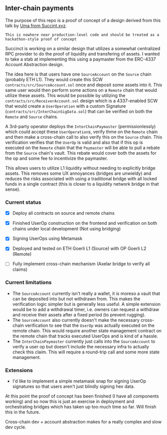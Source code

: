 ## Inter-chain payments
The purpose of this repo is a proof of concept of a design derived from this talk by [Uma from Succint.xyz](https://www.youtube.com/watch?v=G0nFyq9DDPw&list=PLrTmn1_Dm_UpwHsAAyn3L0f2OZUA02YjC&index=8).

```
This is nowhere near production-level code and should be treated as a hackathon-style proof of concept
```

Succinct is working on a similar design that utilizes a somewhat centralized RPC provider to do the proof of liquidity and transfering of assets. I wanted to take a stab at implementing this using a paymaster from the ERC-4337 Account Abstraction design.

The idea here is that users have one `SourceAccount` on the `Source` chain (probably ETH L1). They would create this SCW `contracts/src/SourceAccount.sol` once and deposit some assets into it. This same user would then perform some actions on a `Remote` chain that would utilize these assets. This would be possible by utilizing the `contracts/src/ReceiverAccount.sol` design which is a 4337-enabled SCW that would create a `UserOperation` with a custom Signature (`contracts/src/InterChainSigData.sol`) that can be verified on both the `Remote` and `Source` chains.

A 3rd-party operator deploys the `InterChainPaymaster` (permissionlessly) which could accept these `UserOperation`s, verify thme on the `Remote` chain and then make a cross-chain call to also verify this on the `Source` chain. This verification verifies that the `UserOp` is valid and also that if this op is executed on the `Remote` chain that the `Paymaster` will be able to pull a rebate from the `Source` chain's vault. This rebate would cover both the assets for the op and some fee to incentivize the paymaster.

This allows users to utilize L1 liquidity without needing to explicitly bridge assets. This removes some UX annoyances (bridges are unwieldy) and reduces the risks associated with using a traditional bridge with all locked funds in a single contract (this is closer to a liquidity network bridge in that sense).

### Current status
* [x] Deploy all contracts on source and remote chains
* [x] Finished UserOp construction on the frontend and verification on both chains under local development (Not using bridging)
* [x] Signing UserOps using Metamask
* [x] Deployed and tested on ETH Goerli L1 (Source) with OP Goerli L2 (Remote)
* [ ] Fully implement cross-chain mechanism (Axelar bridge to verify all claims)


### Current limitations
* The `SourceAccount` currently isn't really a wallet, it is moreso a vault that can be deposited into but not withdrawn from. This makes the verification logic simpler but is generally less useful. A simple extension would be to add a withdrawal timer, i.e. owners can request a withdraw and receive their assets after a fixed period (to prevent rugging).
* The `SourceAccount` also currently doesn't make the necessary cross-chain verification to see that the `UserOp` was actually executed on the remote chain. This would require another state management contract on the remote chain that tracks executed UserOps and is kind of a hassle.
* The `InterChainPaymaster` currently just calls into the `SourceAccount` to verify a user op but doesn't include the necessary infra to actually check this claim. This will require a round-trip call and some more state management.

### Extensions
* I'd like to implement a simple metamask snap for signing UserOp signatures so that users aren't just blindly signing hex data.
 
At this point the proof of concept has been finished (I have all components working) and so now this is just an exercise in deployment and orchestrating bridges which has taken up too much time so far. Will finish this in the future.

Cross-chain dev + account abstraction makes for a really complex and slow dev cycle.
